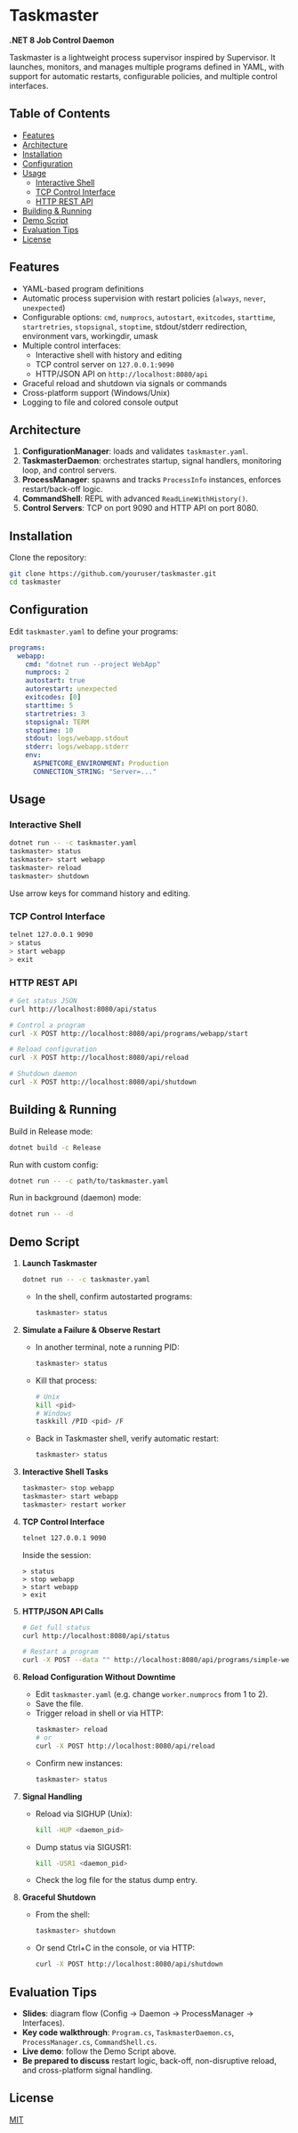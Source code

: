 # Taskmaster

**.NET 8 Job Control Daemon**

Taskmaster is a lightweight process supervisor inspired by Supervisor. It launches, monitors, and manages multiple programs defined in YAML, with support for automatic restarts, configurable policies, and multiple control interfaces.

## Table of Contents

- [Features](#features)
- [Architecture](#architecture)
- [Installation](#installation)
- [Configuration](#configuration)
- [Usage](#usage)
  - [Interactive Shell](#interactive-shell)
  - [TCP Control Interface](#tcp-control-interface)
  - [HTTP REST API](#http-rest-api)
- [Building & Running](#building--running)
- [Demo Script](#demo-script)
- [Evaluation Tips](#evaluation-tips)
- [License](#license)

## Features

- YAML-based program definitions
- Automatic process supervision with restart policies (`always`, `never`, `unexpected`)
- Configurable options: `cmd`, `numprocs`, `autostart`, `exitcodes`, `starttime`, `startretries`, `stopsignal`, `stoptime`, stdout/stderr redirection, environment vars, workingdir, umask
- Multiple control interfaces:
  - Interactive shell with history and editing
  - TCP control server on `127.0.0.1:9090`
  - HTTP/JSON API on `http://localhost:8080/api`
- Graceful reload and shutdown via signals or commands
- Cross-platform support (Windows/Unix)
- Logging to file and colored console output

## Architecture

1. **ConfigurationManager**: loads and validates `taskmaster.yaml`.
2. **TaskmasterDaemon**: orchestrates startup, signal handlers, monitoring loop, and control servers.
3. **ProcessManager**: spawns and tracks `ProcessInfo` instances, enforces restart/back-off logic.
4. **CommandShell**: REPL with advanced `ReadLineWithHistory()`.
5. **Control Servers**: TCP on port 9090 and HTTP API on port 8080.

## Installation

Clone the repository:
```bash
git clone https://github.com/youruser/taskmaster.git
cd taskmaster
```

## Configuration

Edit `taskmaster.yaml` to define your programs:
```yaml
programs:
  webapp:
    cmd: "dotnet run --project WebApp"
    numprocs: 2
    autostart: true
    autorestart: unexpected
    exitcodes: [0]
    starttime: 5
    startretries: 3
    stopsignal: TERM
    stoptime: 10
    stdout: logs/webapp.stdout
    stderr: logs/webapp.stderr
    env:
      ASPNETCORE_ENVIRONMENT: Production
      CONNECTION_STRING: "Server=..."
```

## Usage

### Interactive Shell

```bash
dotnet run -- -c taskmaster.yaml
taskmaster> status
taskmaster> start webapp
taskmaster> reload
taskmaster> shutdown
```

Use arrow keys for command history and editing.

### TCP Control Interface

```bash
telnet 127.0.0.1 9090
> status
> start webapp
> exit
```

### HTTP REST API

```bash
# Get status JSON
curl http://localhost:8080/api/status

# Control a program
curl -X POST http://localhost:8080/api/programs/webapp/start

# Reload configuration
curl -X POST http://localhost:8080/api/reload

# Shutdown daemon
curl -X POST http://localhost:8080/api/shutdown
```

## Building & Running

Build in Release mode:
```bash
dotnet build -c Release
```

Run with custom config:
```bash
dotnet run -- -c path/to/taskmaster.yaml
```

Run in background (daemon) mode:
```bash
dotnet run -- -d
```

## Demo Script

1. **Launch Taskmaster**  
   ```bash
   dotnet run -- -c taskmaster.yaml
   ```  
   - In the shell, confirm autostarted programs:  
     ```bash
     taskmaster> status
     ```

2. **Simulate a Failure & Observe Restart**  
   - In another terminal, note a running PID:  
     ```bash
     taskmaster> status
     ```  
   - Kill that process:  
     ```bash
     # Unix
     kill <pid>
     # Windows
     taskkill /PID <pid> /F
     ```  
   - Back in Taskmaster shell, verify automatic restart:  
     ```bash
     taskmaster> status
     ```

3. **Interactive Shell Tasks**  
   ```bash
   taskmaster> stop webapp
   taskmaster> start webapp
   taskmaster> restart worker
   ```

4. **TCP Control Interface**  
   ```bash
   telnet 127.0.0.1 9090
   ```  
   Inside the session:
   ```
   > status
   > stop webapp
   > start webapp
   > exit
   ```

5. **HTTP/JSON API Calls**  
   ```bash
   # Get full status
   curl http://localhost:8080/api/status

   # Restart a program
   curl -X POST --data "" http://localhost:8080/api/programs/simple-web/restart
   ```

6. **Reload Configuration Without Downtime**  
   - Edit `taskmaster.yaml` (e.g. change `worker.numprocs` from 1 to 2).  
   - Save the file.  
   - Trigger reload in shell or via HTTP:  
     ```bash
     taskmaster> reload
     # or
     curl -X POST http://localhost:8080/api/reload
     ```  
   - Confirm new instances:  
     ```bash
     taskmaster> status
     ```

7. **Signal Handling**  
   - Reload via SIGHUP (Unix):  
     ```bash
     kill -HUP <daemon_pid>
     ```  
   - Dump status via SIGUSR1:  
     ```bash
     kill -USR1 <daemon_pid>
     ```  
   - Check the log file for the status dump entry.

8. **Graceful Shutdown**  
   - From the shell:  
     ```bash
     taskmaster> shutdown
     ```  
   - Or send Ctrl+C in the console, or via HTTP:  
     ```bash
     curl -X POST http://localhost:8080/api/shutdown
     ```

## Evaluation Tips

- **Slides**: diagram flow (Config → Daemon → ProcessManager → Interfaces).
- **Key code walkthrough**: `Program.cs`, `TaskmasterDaemon.cs`, `ProcessManager.cs`, `CommandShell.cs`.
- **Live demo**: follow the Demo Script above.
- **Be prepared to discuss** restart logic, back-off, non-disruptive reload, and cross-platform signal handling.

## License

[MIT](LICENSE)